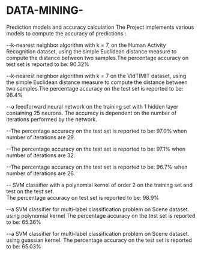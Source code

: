 # DATA-MINING-
Prediction models  and accuracy calculation 
The Project implements various models to compute the accuracy of predictions :

--k-nearest neighbor algorithm with k = 7, on the Human Activity Recognition dataset, using the simple Euclidean distance measure to compute the distance between two samples.The percentage accuracy on test set is reported to be: 90.32%

--k-nearest neighbor algorithm with k = 7 on the VidTIMIT dataset, using the simple Euclidean distance measure to compute the distance between two samples.The percentage accuracy on the test set is reported to be: 98.4%

--a feedforward neural network on the training set with 1 hidden layer containing 25 neurons. The accuracy is dependent on the number of iterations performed by the network.


--The percentage accuracy on the test set is reported to be: 97.0% when number of iterations are 29.

--The percentage accuracy on the test set is reported to be: 97.1% when number of iterations are 32.


--The percentage accuracy on the test set is reported to be: 96.7% when number of iterations are 26.


-- SVM classifier with a polynomial kernel of order 2 on the training set and test on the test set.  
The percentage accuracy on test set is reported to be: 98.9%

--a SVM classifier for multi-label classification problem on Scene dataset. using polynomial kernel The percentage accuracy on the test set is reported to be: 65.36%


--a SVM classifier for multi-label classification problem on Scene dataset. using guassian kernel. The percentage accuracy on the test set is reported to be: 65.03%

